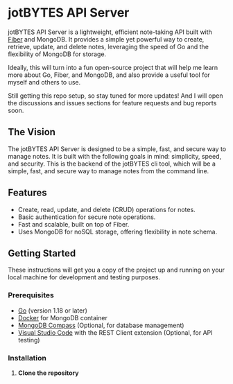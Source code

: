 # jotBYTES API Server

jotBYTES API Server is a lightweight, efficient note-taking API built with [Fiber](https://gofiber.io/) and MongoDB. It provides a simple yet powerful way to create, retrieve, update, and delete notes, leveraging the speed of Go and the flexibility of MongoDB for storage.

Ideally, this will turn into a fun open-source project that will help me learn more about Go, Fiber, and MongoDB, and also provide a useful tool for myself and others to use.

Still getting this repo setup, so stay tuned for more updates! And I will open the discussions and issues sections for feature requests and bug reports soon.

## The Vision

The jotBYTES API Server is designed to be a simple, fast, and secure way to manage notes. It is built with the following goals in mind: simplicity, speed, and security. This is the backend of the jotBYTES cli tool, which will be a simple, fast, and secure way to manage notes from the command line.

## Features

- Create, read, update, and delete (CRUD) operations for notes.
- Basic authentication for secure note operations.
- Fast and scalable, built on top of Fiber.
- Uses MongoDB for noSQL storage, offering flexibility in note schema.

## Getting Started

These instructions will get you a copy of the project up and running on your local machine for development and testing purposes.

### Prerequisites

- [Go](https://golang.org/dl/) (version 1.18 or later)
- [Docker](https://www.docker.com/products/docker-desktop) for MongoDB container
- [MongoDB Compass](https://www.mongodb.com/try/download/compass) (Optional, for database management)
- [Visual Studio Code](https://code.visualstudio.com/) with the REST Client extension (Optional, for API testing)

### Installation

1. **Clone the repository**
